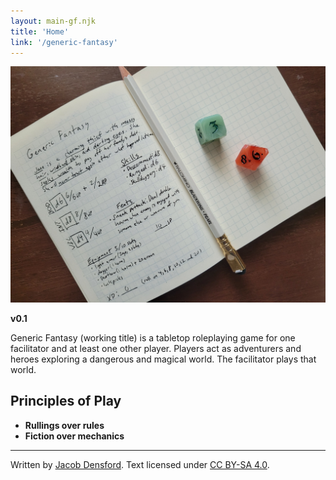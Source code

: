 ```yaml
---
layout: main-gf.njk
title: 'Home'
link: '/generic-fantasy'
---
```


![A rough character sheet design in a gridded notebook with some dice and a pencil sitting on it.](/images/generic-fantasy.jpg)

**v0.1**

Generic Fantasy (working title) is a tabletop roleplaying game for one facilitator and at least one other player. Players act as adventurers and heroes exploring a dangerous and magical world. The facilitator plays that world.

## Principles of Play

- **Rullings over rules**
- **Fiction over mechanics**

<footer>

<hr/>

Written by [Jacob Densford](https://jacobdensford.com/). Text licensed under [CC BY-SA 4.0](https://creativecommons.org/licenses/by-sa/4.0/).

</footer>
